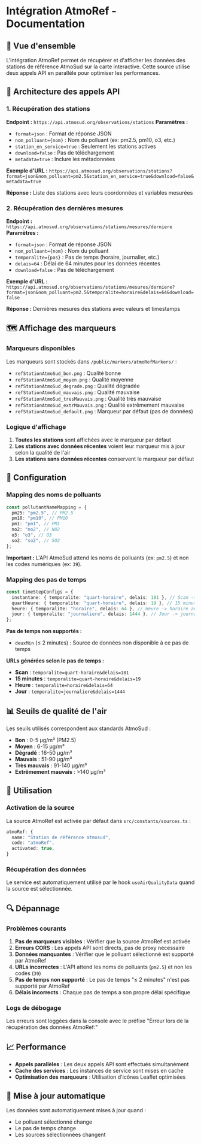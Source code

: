 # Intégration AtmoRef - Documentation

## 🎯 Vue d'ensemble

L'intégration AtmoRef permet de récupérer et d'afficher les données des stations de référence AtmoSud sur la carte interactive. Cette source utilise deux appels API en parallèle pour optimiser les performances.

## 📡 Architecture des appels API

### 1. Récupération des stations

**Endpoint :** `https://api.atmosud.org/observations/stations`
**Paramètres :**

- `format=json` : Format de réponse JSON
- `nom_polluant={nom}` : Nom du polluant (ex: pm2.5, pm10, o3, etc.)
- `station_en_service=true` : Seulement les stations actives
- `download=false` : Pas de téléchargement
- `metadata=true` : Inclure les métadonnées

**Exemple d'URL :** `https://api.atmosud.org/observations/stations?format=json&nom_polluant=pm2.5&station_en_service=true&download=false&metadata=true`

**Réponse :** Liste des stations avec leurs coordonnées et variables mesurées

### 2. Récupération des dernières mesures

**Endpoint :** `https://api.atmosud.org/observations/stations/mesures/derniere`
**Paramètres :**

- `format=json` : Format de réponse JSON
- `nom_polluant={nom}` : Nom du polluant
- `temporalite={pas}` : Pas de temps (horaire, journalier, etc.)
- `delais=64` : Délai de 64 minutes pour les données récentes
- `download=false` : Pas de téléchargement

**Exemple d'URL :** `https://api.atmosud.org/observations/stations/mesures/derniere?format=json&nom_polluant=pm2.5&temporalite=horaire&delais=64&download=false`

**Réponse :** Dernières mesures des stations avec valeurs et timestamps

## 🗺️ Affichage des marqueurs

### Marqueurs disponibles

Les marqueurs sont stockés dans `/public/markers/atmoRefMarkers/` :

- `refStationAtmoSud_bon.png` : Qualité bonne
- `refStationAtmoSud_moyen.png` : Qualité moyenne
- `refStationAtmoSud_degrade.png` : Qualité dégradée
- `refStationAtmoSud_mauvais.png` : Qualité mauvaise
- `refStationAtmoSud_tresMauvais.png` : Qualité très mauvaise
- `refStationAtmoSud_extrMauvais.png` : Qualité extrêmement mauvaise
- `refStationAtmoSud_default.png` : Marqueur par défaut (pas de données)

### Logique d'affichage

1. **Toutes les stations** sont affichées avec le marqueur par défaut
2. **Les stations avec données récentes** voient leur marqueur mis à jour selon la qualité de l'air
3. **Les stations sans données récentes** conservent le marqueur par défaut

## 🔧 Configuration

### Mapping des noms de polluants

```typescript
const pollutantNameMapping = {
  pm25: "pm2.5", // PM2.5
  pm10: "pm10", // PM10
  pm1: "pm1", // PM1
  no2: "no2", // NO2
  o3: "o3", // O3
  so2: "so2", // SO2
};
```

**Important :** L'API AtmoSud attend les noms de polluants (ex: `pm2.5`) et non les codes numériques (ex: `39`).

### Mapping des pas de temps

```typescript
const timeStepConfigs = {
  instantane: { temporalite: "quart-horaire", delais: 181 }, // Scan -> quart-horaire avec délai 181
  quartHeure: { temporalite: "quart-horaire", delais: 19 }, // 15 minutes -> quart-horaire avec délai 19
  heure: { temporalite: "horaire", delais: 64 }, // Heure -> horaire avec délai 64
  jour: { temporalite: "journaliere", delais: 1444 }, // Jour -> journalière avec délai 1444
};
```

**Pas de temps non supportés :**

- `deuxMin` (≤ 2 minutes) : Source de données non disponible à ce pas de temps

**URLs générées selon le pas de temps :**

- **Scan** : `temporalite=quart-horaire&delais=181`
- **15 minutes** : `temporalite=quart-horaire&delais=19`
- **Heure** : `temporalite=horaire&delais=64`
- **Jour** : `temporalite=journaliere&delais=1444`

## 📊 Seuils de qualité de l'air

Les seuils utilisés correspondent aux standards AtmoSud :

- **Bon** : 0-5 µg/m³ (PM2.5)
- **Moyen** : 6-15 µg/m³
- **Dégradé** : 16-50 µg/m³
- **Mauvais** : 51-90 µg/m³
- **Très mauvais** : 91-140 µg/m³
- **Extrêmement mauvais** : >140 µg/m³

## 🚀 Utilisation

### Activation de la source

La source AtmoRef est activée par défaut dans `src/constants/sources.ts` :

```typescript
atmoRef: {
  name: "Station de référence atmosud",
  code: "atmoRef",
  activated: true,
}
```

### Récupération des données

Le service est automatiquement utilisé par le hook `useAirQualityData` quand la source est sélectionnée.

## 🔍 Dépannage

### Problèmes courants

1. **Pas de marqueurs visibles** : Vérifier que la source AtmoRef est activée
2. **Erreurs CORS** : Les appels API sont directs, pas de proxy nécessaire
3. **Données manquantes** : Vérifier que le polluant sélectionné est supporté par AtmoRef
4. **URLs incorrectes** : L'API attend les noms de polluants (`pm2.5`) et non les codes (`39`)
5. **Pas de temps non supporté** : Le pas de temps "≤ 2 minutes" n'est pas supporté par AtmoRef
6. **Délais incorrects** : Chaque pas de temps a son propre délai spécifique

### Logs de débogage

Les erreurs sont loggées dans la console avec le préfixe "Erreur lors de la récupération des données AtmoRef:"

## 📈 Performance

- **Appels parallèles** : Les deux appels API sont effectués simultanément
- **Cache des services** : Les instances de service sont mises en cache
- **Optimisation des marqueurs** : Utilisation d'icônes Leaflet optimisées

## 🔄 Mise à jour automatique

Les données sont automatiquement mises à jour quand :

- Le polluant sélectionné change
- Le pas de temps change
- Les sources sélectionnées changent
